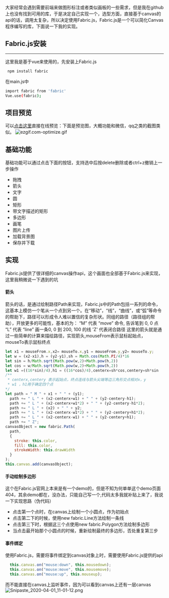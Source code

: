 大家经常会遇到需要前端来做图形标注或者类似画板的一些需求，但是我在github上也没有找到可用的库，于是决定自己实现一个，选型方面，直接基于canvas的api的话，调用太复杂，所以决定使用Fabric.js，Fabric.js是一个可以简化Canvas程序编写的库，下面说一下我的实现。
## Fabric.js安装
--- 
这里我是基于vue来使用的，先安装上Fabric.js
``` sh
 npm install fabric 
```
在main.js中
``` sh
import fabric from 'fabric'
Vue.use(fabric);
```
## 项目预览
可以[点击这里](http://couy.xyz/fabricDrawingBoard)直接在线预览：下面是预览图，大概功能和微信，qq之类的截图类似。
![ezgif.com-optimize.gif](https://upload-images.jianshu.io/upload_images/14226327-d4d8e787ec2a1fad.gif?imageMogr2/auto-orient/strip)
## 基础功能
基础功能可以通过点击下面的按钮，支持选中后按delete删除或者ctrl+z撤销上一步操作
 - 拖拽
 - 箭头
 - 文字
 - 圆
 - 矩形
 - 带文字描述的矩形
 - 多边形
 - 画笔
 - 图片上传
 - 加载背景图
 - 保存并下载
## 实现
Fabric.js提供了很详细的canvas操作api，这个画面也全部基于Fabric.js来实现，这里我稍微说一下遇到的坑
#### 箭头
箭头的话，是通过绘制路径Path来实现，Fabric.js中的Path包括一系列的命令，这基本上模仿一个笔从一个点到另一个。在“移动”，“线”，“曲线”，或“弧”等命令的帮助下，路径可以形成令人难以置信的复杂形状。同组的路径（路径组的帮助），开放更多的可能性，基本的为：
“M” 代表 “move” 命令, 告诉笔到 0, 0 点
“L” 代表 “line” 画一条0, 0 到 200, 100 的线
'Z' 代表闭合路径
这里的箭头就是通过一些简单的计算来描绘路径，实现箭头,mouseFrom表示鼠标起始点，mouseTo表示鼠标终点
``` js
let x1 = mouseFrom.x,x2= mouseTo.x,y1 = mouseFrom.y,y2= mouseTo.y;
let w = (x2-x1),h = (y2-y1),sh = Math.cos(Math.PI/4)*16
let sin = h/Math.sqrt(Math.pow(w,2)+Math.pow(h,2))   
let cos = w/Math.sqrt(Math.pow(w,2)+Math.pow(h,2)) 
let w1 =((16*sin)/4),h1 = ((16*cos)/4),centerx=sh*cos,centery=sh*sin
/**
 * centerx,centery 表示起始点，终点连线与箭头尖端等边三角形交点相对x，y
 * w1 ，h1用于确定四个点
*/ 
let path = " M " + x1 + " " + (y1);
  path += " L " + (x2-centerx+w1) + " " + (y2-centery-h1);
  path += " L " + (x2-centerx+w1*2) + " " + (y2-centery-h1*2);
  path += " L " + (x2) + " " + y2;
  path += " L " + (x2-centerx-w1*2) + " " + (y2-centery+h1*2);
  path += " L " + (x2-centerx-w1) + " " + (y2-centery+h1);
  path += " Z";
canvasObject = new fabric.Path(
  path,
  {
    stroke: this.color,
    fill: this.color,
    strokeWidth: this.drawWidth
  }
);
this.canvas.add(canvasObject);
```
#### 手动绘制多边形
这个在Fabric.js官网上本来是有一个demo的，但是不知为何单单这个demo页面404，其余demo都在，没办法，只能自己写一个,代码太多我就补贴上来了，我说一下实现思路（伪代码）
- 点击第一个点时，在canvas上绘制一个小圆点，作为初始点
- 点击第二下的时候，使用new fabric.Line方法绘制一条线
- 点击第三下时，根据这三个点使用new fabric.Polygon方法绘制多边形
- 当点击最开始那个小圆点的时候，重新绘制最终的多边形，否处重复第三步
#### 事件绑定
使用Fabric.js，需要将事件绑定到canvas对象上时，需要使用Fabric.js提供的api
``` js
  this.canvas.on("mouse:down", this.mousedown);
  this.canvas.on("mouse:move", this.mousemove);
  this.canvas.on("mouse:up", this.mouseup);
```
而不能直接在canvas上监听事件，因为可以看到canvas上还有一层canvas
![Snipaste_2020-04-01_11-01-12.png](https://upload-images.jianshu.io/upload_images/14226327-bed298a9d5447a2f.png?imageMogr2/auto-orient/strip%7CimageView2/2/w/1240)
